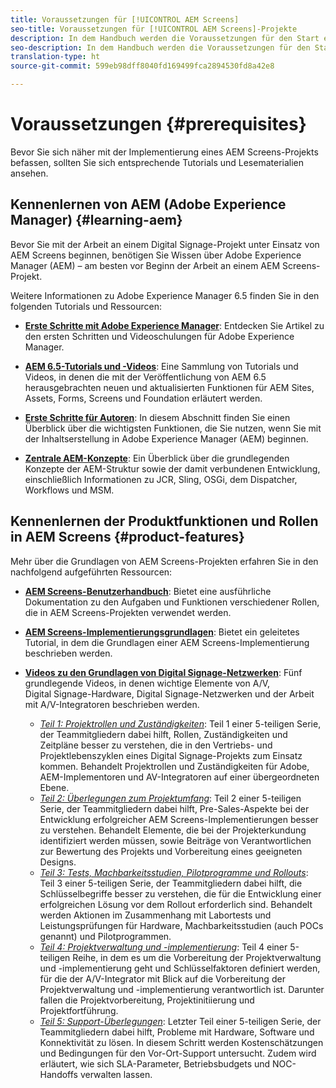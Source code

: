 ```yaml
---
title: Voraussetzungen für [!UICONTROL AEM Screens]
seo-title: Voraussetzungen für [!UICONTROL AEM Screens]-Projekte
description: In dem Handbuch werden die Voraussetzungen für den Start eines AEM Screens-Projekts beschrieben.
seo-description: In dem Handbuch werden die Voraussetzungen für den Start eines AEM Screens-Projekts beschrieben.
translation-type: ht
source-git-commit: 599eb98dff8040fd169499fca2894530fd8a42e8

---
```



# Voraussetzungen {#prerequisites}

Bevor Sie sich näher mit der Implementierung eines AEM Screens-Projekts befassen, sollten Sie sich entsprechende Tutorials und Lesematerialien ansehen.

## Kennenlernen von AEM (Adobe Experience Manager) {#learning-aem}

Bevor Sie mit der Arbeit an einem Digital Signage-Projekt unter Einsatz von AEM Screens beginnen, benötigen Sie Wissen über Adobe Experience Manager (AEM) – am besten vor Beginn der Arbeit an einem AEM Screens-Projekt.

Weitere Informationen zu Adobe Experience Manager 6.5 finden Sie in den folgenden Tutorials und Ressourcen:

* **[Erste Schritte mit Adobe Experience Manager](https://helpx.adobe.com/experience-manager/get-started.html)**: Entdecken Sie Artikel zu den ersten Schritten und Videoschulungen für Adobe Experience Manager.

* **[AEM 6.5-Tutorials und -Videos](https://helpx.adobe.com/experience-manager/kt/index/aem-6-5-videos.html)**: Eine Sammlung von Tutorials und Videos, in denen die mit der Veröffentlichung von AEM 6.5 herausgebrachten neuen und aktualisierten Funktionen für AEM Sites, Assets, Forms, Screens und Foundation erläutert werden.

* **[Erste Schritte für Autoren](https://helpx.adobe.com/experience-manager/6-5/sites/authoring/using/first-steps.html)**: In diesem Abschnitt finden Sie einen Überblick über die wichtigsten Funktionen, die Sie nutzen, wenn Sie mit der Inhaltserstellung in Adobe Experience Manager (AEM) beginnen.

* **[Zentrale AEM-Konzepte](https://helpx.adobe.com/experience-manager/6-5/sites/developing/using/the-basics.html)**: Ein Überblick über die grundlegenden Konzepte der AEM-Struktur sowie der damit verbundenen Entwicklung, einschließlich Informationen zu JCR, Sling, OSGi, dem Dispatcher, Workflows und MSM.

## Kennenlernen der Produktfunktionen und Rollen in AEM Screens {#product-features}

Mehr über die Grundlagen von AEM Screens-Projekten erfahren Sie in den nachfolgend aufgeführten Ressourcen:

* **[AEM Screens-Benutzerhandbuch](https://helpx.adobe.com/experience-manager/6-5/screens/user-guide.html)**: Bietet eine ausführliche Dokumentation zu den Aufgaben und Funktionen verschiedener Rollen, die in AEM Screens-Projekten verwendet werden.

* **[AEM Screens-Implementierungsgrundlagen](https://experienceleague.adobe.com/?launch=AEM-7a#recommended/solutions/experience-manager)**: Bietet ein geleitetes Tutorial, in dem die Grundlagen einer AEM Screens-Implementierung beschrieben werden.

* **[Videos zu den Grundlagen von Digital Signage-Netzwerken](https://helpx.adobe.com/experience-manager/6-5/screens/user-guide.html?topic=/experience-manager/6-5/screens/morehelp/digital-signage-networks-basics.ug.js)**: Fünf grundlegende Videos, in denen wichtige Elemente von A/V, Digital Signage-Hardware, Digital Signage-Netzwerken und der Arbeit mit A/V-Integratoren beschrieben werden.
   * *[Teil 1: Projektrollen und Zuständigkeiten](https://helpx.adobe.com/experience-manager/6-5/screens/using/project-roles-responsibilities.html)*: Teil 1 einer 5-teiligen Serie, der Teammitgliedern dabei hilft, Rollen, Zuständigkeiten und Zeitpläne besser zu verstehen, die in den Vertriebs- und Projektlebenszyklen eines Digital Signage-Projekts zum Einsatz kommen. Behandelt Projektrollen und Zuständigkeiten für Adobe, AEM-Implementoren und AV-Integratoren auf einer übergeordneten Ebene.
   * *[Teil 2: Überlegungen zum Projektumfang](https://helpx.adobe.com/experience-manager/6-5/screens/using/project-considerations.html)*: Teil 2 einer 5-teiligen Serie, der Teammitgliedern dabei hilft, Pre-Sales-Aspekte bei der Entwicklung erfolgreicher AEM Screens-Implementierungen besser zu verstehen. Behandelt Elemente, die bei der Projekterkundung identifiziert werden müssen, sowie Beiträge von Verantwortlichen zur Bewertung des Projekts und Vorbereitung eines geeigneten Designs.
   * *[Teil 3: Tests, Machbarkeitsstudien, Pilotprogramme und Rollouts](https://helpx.adobe.com/experience-manager/6-5/screens/using/testing-pocs-pilots-rollouts.html)*: Teil 3 einer 5-teiligen Serie, der Teammitgliedern dabei hilft, die Schlüsselbegriffe besser zu verstehen, die für die Entwicklung einer erfolgreichen Lösung vor dem Rollout erforderlich sind. Behandelt werden Aktionen im Zusammenhang mit Labortests und Leistungsprüfungen für Hardware, Machbarkeitsstudien (auch POCs genannt) und Pilotprogrammen.
   * *[Teil 4: Projektverwaltung und -implementierung](https://helpx.adobe.com/experience-manager/6-5/screens/using/project-management-and-deployment.html)*: Teil 4 einer 5-teiligen Reihe, in dem es um die Vorbereitung der Projektverwaltung und -implementierung geht und Schlüsselfaktoren definiert werden, für die der A/V-Integrator mit Blick auf die Vorbereitung der Projektverwaltung und -implementierung verantwortlich ist. Darunter fallen die Projektvorbereitung, Projektinitiierung und Projektfortführung.
   * *[Teil 5: Support-Überlegungen](https://helpx.adobe.com/experience-manager/6-5/screens/using/support-considerations.html)*: Letzter Teil einer 5-teiligen Serie, der Teammitgliedern dabei hilft, Probleme mit Hardware, Software und Konnektivität zu lösen. In diesem Schritt werden Kostenschätzungen und Bedingungen für den Vor-Ort-Support untersucht. Zudem wird erläutert, wie sich SLA-Parameter, Betriebsbudgets und NOC-Handoffs verwalten lassen.
